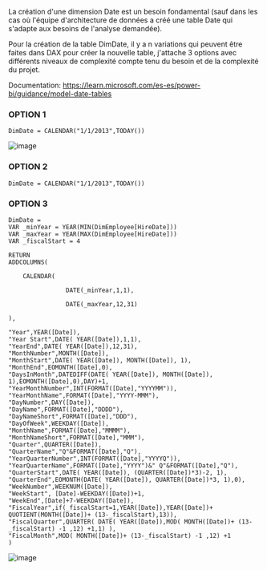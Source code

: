La création d'une dimension Date est un besoin fondamental (sauf dans les cas où l'équipe d'architecture de données a créé une table Date qui s'adapte aux besoins de l'analyse demandée).

Pour la création de la table DimDate, il y a n variations qui peuvent être faites dans DAX pour créer la nouvelle table, j'attache 3 options avec différents niveaux de complexité compte tenu du besoin et de la complexité du projet.

Documentation:
https://learn.microsoft.com/es-es/power-bi/guidance/model-date-tables


### OPTION 1
```
DimDate = CALENDAR("1/1/2013",TODAY())
```
![image](https://github.com/Cristianfllc3/Power_BI_DAX_101/assets/72107370/ddfcd45d-b79e-43ad-9fe3-fe490d34b5d8)


### OPTION 2
```
DimDate = CALENDAR("1/1/2013",TODAY())
```


### OPTION 3
```
DimDate = 
VAR _minYear = YEAR(MIN(DimEmployee[HireDate]))
VAR _maxYear = YEAR(MAX(DimEmployee[HireDate]))
VAR _fiscalStart = 4 

RETURN
ADDCOLUMNS(

    CALENDAR(

                DATE(_minYear,1,1),

                DATE(_maxYear,12,31)

),

"Year",YEAR([Date]),
"Year Start",DATE( YEAR([Date]),1,1),
"YearEnd",DATE( YEAR([Date]),12,31),
"MonthNumber",MONTH([Date]),
"MonthStart",DATE( YEAR([Date]), MONTH([Date]), 1),
"MonthEnd",EOMONTH([Date],0),
"DaysInMonth",DATEDIFF(DATE( YEAR([Date]), MONTH([Date]), 1),EOMONTH([Date],0),DAY)+1,
"YearMonthNumber",INT(FORMAT([Date],"YYYYMM")),
"YearMonthName",FORMAT([Date],"YYYY-MMM"),
"DayNumber",DAY([Date]),
"DayName",FORMAT([Date],"DDDD"),
"DayNameShort",FORMAT([Date],"DDD"),
"DayOfWeek",WEEKDAY([Date]),
"MonthName",FORMAT([Date],"MMMM"),
"MonthNameShort",FORMAT([Date],"MMM"),
"Quarter",QUARTER([Date]),
"QuarterName","Q"&FORMAT([Date],"Q"),
"YearQuarterNumber",INT(FORMAT([Date],"YYYYQ")),
"YearQuarterName",FORMAT([Date],"YYYY")&" Q"&FORMAT([Date],"Q"),
"QuarterStart",DATE( YEAR([Date]), (QUARTER([Date])*3)-2, 1),
"QuarterEnd",EOMONTH(DATE( YEAR([Date]), QUARTER([Date])*3, 1),0),
"WeekNumber",WEEKNUM([Date]),
"WeekStart", [Date]-WEEKDAY([Date])+1,
"WeekEnd",[Date]+7-WEEKDAY([Date]),
"FiscalYear",if(_fiscalStart=1,YEAR([Date]),YEAR([Date])+ QUOTIENT(MONTH([Date])+ (13-_fiscalStart),13)),
"FiscalQuarter",QUARTER( DATE( YEAR([Date]),MOD( MONTH([Date])+ (13-_fiscalStart) -1 ,12) +1,1) ),
"FiscalMonth",MOD( MONTH([Date])+ (13-_fiscalStart) -1 ,12) +1
)
```

![image](https://github.com/Cristianfllc3/Power_BI_DAX_101/assets/72107370/fa14c3bf-1b5f-4596-a3fa-1b567e6e8336)

